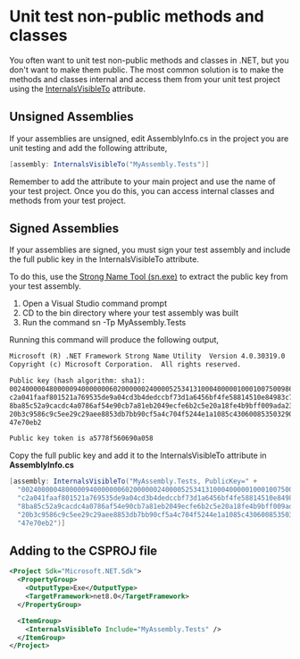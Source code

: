 # Unit test non-public methods and classes

You often want to unit test non-public methods and classes in .NET, but you don't want to make them public. The most common solution is to make the methods and classes internal and access them from your unit test project using the [InternalsVisibleTo](https://learn.microsoft.com/en-us/dotnet/api/system.runtime.compilerservices.internalsvisibletoattribute?view=net-9.0&redirectedfrom=MSDN) attribute.

## Unsigned Assemblies

If your assemblies are unsigned, edit AssemblyInfo.cs in the project you are unit testing and add the following attribute,

```csharp
[assembly: InternalsVisibleTo("MyAssembly.Tests")]
```

Remember to add the attribute to your main project and use the name of your test project. Once you do this, you can access internal classes and methods from your test project.

## Signed Assemblies

If your assemblies are signed, you must sign your test assembly and include the full public key in the InternalsVisibleTo attribute.

To do this, use the [Strong Name Tool (sn.exe)](https://learn.microsoft.com/en-us/dotnet/framework/tools/sn-exe-strong-name-tool?redirectedfrom=MSDN) to extract the public key from your test assembly.

1. Open a Visual Studio command prompt
2. CD to the bin directory where your test assembly was built
3. Run the command sn -Tp MyAssembly.Tests

Running this command will produce the following output,

```txt
Microsoft (R) .NET Framework Strong Name Utility  Version 4.0.30319.0
Copyright (c) Microsoft Corporation.  All rights reserved.

Public key (hash algorithm: sha1):
0024000004800000940000000602000000240000525341310004000001000100750098646d1c04
c2a041faaf801521a769535de9a04cd3b4dedccbf73d1a6456bf4fe58814510e84983c72d0460b
8ba85c52a9cacdc4a0786af54e90cb7a81eb2049ecfe6b2c5e20a18fe4b9bff009ada232e980d2
20b3c9586c9c5ee29c29aee8853db7bb90cf5a4c704f5244e1a1085c43060085350329021ec902
47e70eb2

Public key token is a5778f560690a058
```

Copy the full public key and add it to the InternalsVisibleTo attribute in **AssemblyInfo.cs**

```csharp
[assembly: InternalsVisibleTo("MyAssembly.Tests, PublicKey=" +
  "0024000004800000940000000602000000240000525341310004000001000100750098646d1c04" +
  "c2a041faaf801521a769535de9a04cd3b4dedccbf73d1a6456bf4fe58814510e84983c72d0460b" +
  "8ba85c52a9cacdc4a0786af54e90cb7a81eb2049ecfe6b2c5e20a18fe4b9bff009ada232e980d2" +
  "20b3c9586c9c5ee29c29aee8853db7bb90cf5a4c704f5244e1a1085c43060085350329021ec902" +
  "47e70eb2")]
```

## Adding to the CSPROJ file

```xml
<Project Sdk="Microsoft.NET.Sdk">
  <PropertyGroup>
    <OutputType>Exe</OutputType>
    <TargetFramework>net8.0</TargetFramework>
  </PropertyGroup>

  <ItemGroup>
    <InternalsVisibleTo Include="MyAssembly.Tests" />
  </ItemGroup>
</Project>
```
